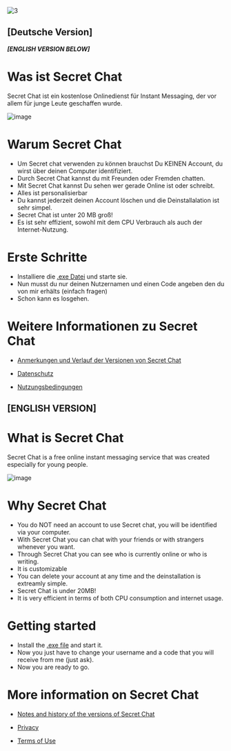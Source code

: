 ![3](https://user-images.githubusercontent.com/62218506/117016251-cf9a6f80-acf2-11eb-867c-507cc979245e.png)




## [Deutsche Version]
***[ENGLISH VERSION BELOW]***
# Was ist Secret Chat

Secret Chat ist ein kostenlose Onlinedienst für Instant Messaging, der vor allem für junge Leute geschaffen wurde.

 ![image](https://user-images.githubusercontent.com/62218506/116581089-452dc680-a914-11eb-88e1-604ccb89e8ae.png)


# Warum Secret Chat

- Um Secret chat verwenden zu können brauchst Du KEINEN Account, du wirst über deinen Computer identifiziert. 
- Durch Secret Chat kannst du mit Freunden oder Fremden chatten.
- Mit Secret Chat kannst Du sehen wer gerade Online ist oder schreibt.
- Alles ist personalisierbar
- Du kannst jederzeit deinen Account löschen und die Deinstallalation ist sehr simpel.
- Secret Chat ist unter 20 MB groß!
- Es ist sehr effizient, sowohl mit dem CPU Verbrauch als auch der Internet-Nutzung.




# Erste Schritte 

- Installiere die [.exe Datei](https://github.com/SagMeinenNamen/SecretChat/raw/main/SecretChat.exe) und starte sie. 
- Nun musst du nur deinen Nutzernamen und einen Code angeben den du von mir erhälts (einfach fragen)
- Schon kann es losgehen. 


# Weitere Informationen zu Secret Chat  

- [Anmerkungen und Verlauf der Versionen von Secret Chat](https://github.com/SagMeinenNamen/SecretChat/blob/main/Anmerkungen%20zu%20dieser%20Version)
  
- [Datenschutz](https://github.com/SagMeinenNamen/SecretChat/blob/main/Datenschutzerkl%C3%A4rung)
  
- [Nutzungsbedingungen](https://github.com/SagMeinenNamen/SecretChat/blob/main/Nutzungsbediungen)







## [ENGLISH VERSION]

# What is Secret Chat

Secret Chat is a free online instant messaging service that was created especially for young people.

 ![image](https://user-images.githubusercontent.com/62218506/116581089-452dc680-a914-11eb-88e1-604ccb89e8ae.png)




# Why Secret Chat

- You do NOT need an account to use Secret chat, you will be identified via your computer. 
- With Secret Chat you can chat with your friends or with strangers whenever you want.
- Through Secret Chat you can see who is currently online or who is writing.
- It is customizable
- You can delete your account at any time and the deinstallation is extreamly simple.
- Secret Chat is under 20MB!
- It is very efficient in terms of both CPU consumption and internet usage.




# Getting started

- Install the [.exe file](https://github.com/SagMeinenNamen/SecretChat/raw/main/SecretChat.exe) and start it.
- Now you just have to change your username and a code that you will receive from me (just ask).
- Now you are ready to go. 




# More information on Secret Chat

- [Notes and history of the versions of Secret Chat](https://github.com/SagMeinenNamen/SecretChat/blob/main/Anmeränke%20zu%20dieser%20Version)
  
 - [Privacy](https://github.com/SagMeinenNamen/SecretChat/blob/main/Datenschutzerkl%C3%A4rung)
  
 - [Terms of Use](https://github.com/SagMeinenNamen/SecretChat/blob/main/Nutzbediungen)
